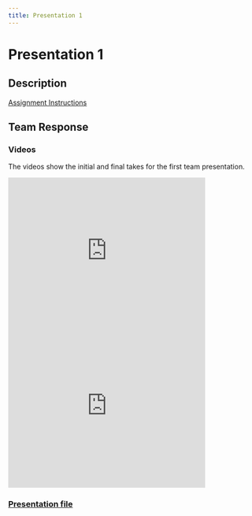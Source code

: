 ```yaml
---
title: Presentation 1
---
```


# Presentation 1

## Description
[Assignment Instructions](https://egr557.github.io/assignments/presentation-I.html)

## Team Response
### Videos
The videos show the initial and final takes for the first team presentation.

<iframe width="400" height="315" src="https://www.youtube.com/embed/iwJ6JhAadY0" frameborder="0" allow="accelerometer; autoplay; clipboard-write; encrypted-media; gyroscope; picture-in-picture" allowfullscreen></iframe>

<iframe width="400" height="315" src="https://www.youtube.com/embed/TYOn1yv-m28" frameborder="0" allow="accelerometer; autoplay; clipboard-write; encrypted-media; gyroscope; picture-in-picture" allowfullscreen></iframe>

### [Presentation file](./PDF/Presentation1.pdf)

